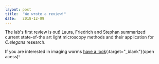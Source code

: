 ```yaml
---
layout: post
title:  "We wrote a review!"
date:   2018-12-09    
---
```

The lab's first review is out!
<a class="link-laura">Laura</a>, <a class="link-friedrich">Friedrich</a> and <a class="link-Stephan">Stephan</a> summarized current state-of-the art light microscopy methods and their application for _C.elegans_ research.

If you are interested in imaging worms [have a look](https://www.sciencedirect.com/science/article/pii/S2452310018300842?via%3Dihub){:target="_blank"}(open acess)!
